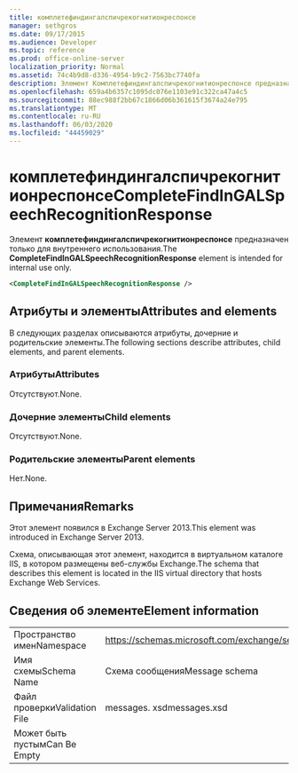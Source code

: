 ```yaml
---
title: комплетефиндингалспичрекогнитионреспонсе
manager: sethgros
ms.date: 09/17/2015
ms.audience: Developer
ms.topic: reference
ms.prod: office-online-server
localization_priority: Normal
ms.assetid: 74c4b9d8-d336-4954-b9c2-7563bc7740fa
description: Элемент Комплетефиндингалспичрекогнитионреспонсе предназначен только для внутреннего использования.
ms.openlocfilehash: 659a4b6357c1095dc076e1103e91c322ca47a4c5
ms.sourcegitcommit: 88ec988f2bb67c1866d06b361615f3674a24e795
ms.translationtype: MT
ms.contentlocale: ru-RU
ms.lasthandoff: 06/03/2020
ms.locfileid: "44459029"
---
```

# <a name="completefindingalspeechrecognitionresponse"></a><span data-ttu-id="f6a2a-103">комплетефиндингалспичрекогнитионреспонсе</span><span class="sxs-lookup"><span data-stu-id="f6a2a-103">CompleteFindInGALSpeechRecognitionResponse</span></span>

<span data-ttu-id="f6a2a-104">Элемент **комплетефиндингалспичрекогнитионреспонсе** предназначен только для внутреннего использования.</span><span class="sxs-lookup"><span data-stu-id="f6a2a-104">The **CompleteFindInGALSpeechRecognitionResponse** element is intended for internal use only.</span></span> 
  
```XML
<CompleteFindInGALSpeechRecognitionResponse />
```

## <a name="attributes-and-elements"></a><span data-ttu-id="f6a2a-105">Атрибуты и элементы</span><span class="sxs-lookup"><span data-stu-id="f6a2a-105">Attributes and elements</span></span>

<span data-ttu-id="f6a2a-106">В следующих разделах описываются атрибуты, дочерние и родительские элементы.</span><span class="sxs-lookup"><span data-stu-id="f6a2a-106">The following sections describe attributes, child elements, and parent elements.</span></span>
  
### <a name="attributes"></a><span data-ttu-id="f6a2a-107">Атрибуты</span><span class="sxs-lookup"><span data-stu-id="f6a2a-107">Attributes</span></span>

<span data-ttu-id="f6a2a-108">Отсутствуют.</span><span class="sxs-lookup"><span data-stu-id="f6a2a-108">None.</span></span>
  
### <a name="child-elements"></a><span data-ttu-id="f6a2a-109">Дочерние элементы</span><span class="sxs-lookup"><span data-stu-id="f6a2a-109">Child elements</span></span>

<span data-ttu-id="f6a2a-110">Отсутствуют.</span><span class="sxs-lookup"><span data-stu-id="f6a2a-110">None.</span></span>
  
### <a name="parent-elements"></a><span data-ttu-id="f6a2a-111">Родительские элементы</span><span class="sxs-lookup"><span data-stu-id="f6a2a-111">Parent elements</span></span>

<span data-ttu-id="f6a2a-112">Нет.</span><span class="sxs-lookup"><span data-stu-id="f6a2a-112">None.</span></span>
  
## <a name="remarks"></a><span data-ttu-id="f6a2a-113">Примечания</span><span class="sxs-lookup"><span data-stu-id="f6a2a-113">Remarks</span></span>

<span data-ttu-id="f6a2a-114">Этот элемент появился в Exchange Server 2013.</span><span class="sxs-lookup"><span data-stu-id="f6a2a-114">This element was introduced in Exchange Server 2013.</span></span>
  
<span data-ttu-id="f6a2a-115">Схема, описывающая этот элемент, находится в виртуальном каталоге IIS, в котором размещены веб-службы Exchange.</span><span class="sxs-lookup"><span data-stu-id="f6a2a-115">The schema that describes this element is located in the IIS virtual directory that hosts Exchange Web Services.</span></span>
  
## <a name="element-information"></a><span data-ttu-id="f6a2a-116">Сведения об элементе</span><span class="sxs-lookup"><span data-stu-id="f6a2a-116">Element information</span></span>

|||
|:-----|:-----|
|<span data-ttu-id="f6a2a-117">Пространство имен</span><span class="sxs-lookup"><span data-stu-id="f6a2a-117">Namespace</span></span>  <br/> |https://schemas.microsoft.com/exchange/services/2006/messages  <br/> |
|<span data-ttu-id="f6a2a-118">Имя схемы</span><span class="sxs-lookup"><span data-stu-id="f6a2a-118">Schema Name</span></span>  <br/> |<span data-ttu-id="f6a2a-119">Схема сообщения</span><span class="sxs-lookup"><span data-stu-id="f6a2a-119">Message schema</span></span>  <br/> |
|<span data-ttu-id="f6a2a-120">Файл проверки</span><span class="sxs-lookup"><span data-stu-id="f6a2a-120">Validation File</span></span>  <br/> |<span data-ttu-id="f6a2a-121">messages. xsd</span><span class="sxs-lookup"><span data-stu-id="f6a2a-121">messages.xsd</span></span>  <br/> |
|<span data-ttu-id="f6a2a-122">Может быть пустым</span><span class="sxs-lookup"><span data-stu-id="f6a2a-122">Can Be Empty</span></span>  <br/> ||
   

